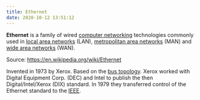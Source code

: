 ```yaml
---
title: Ethernet
date: 2020-10-12 13:51:12	
---
```


**Ethernet** is a family of wired [computer networking](20210610054021-computer-network.md)
technologies commonly used in [local area networks](20201026125258-lan.md) (LAN),
[metropolitan area networks](20210618054928-metropolitan-area-network.md) (MAN) 
and [wide area networks](20201017170819-wan.md) (WAN).

Source: https://en.wikipedia.org/wiki/Ethernet

Invented in 1973 by Xerox. Based on the [bus topology](20201012122930-cabling-and-topology.md). 
Xerox worked with Digital Equipment Corp. (DEC) and Intel to publish the then
Digital/Intel/Xerox (DIX) standard. In 1979 they transferred control of the
Ethernet standard to the
[IEEE](20201013131235-networking-industry-standards-ieee.md).

